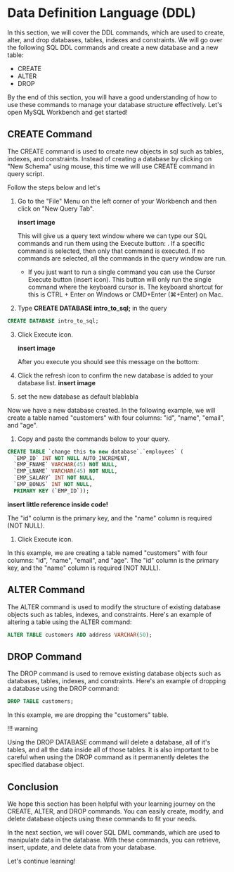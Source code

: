 # Data Definition Language (DDL)

In this section, we will cover the DDL commands, which are used to create, alter, and drop databases, tables, indexes and constraints. We will go over the following SQL DDL commands and create a new database and a new table:

- CREATE
- ALTER
- DROP

By the end of this section, you will have a good understanding of how to use these commands to manage your database structure effectively. Let's open MySQL Workbench and get started!

## CREATE Command

The CREATE command is used to create new objects in sql such as tables, indexes, and constraints. Instead of creating a database by clicking on "New Schema" using mouse, this time we will use CREATE command in query script.

Follow the steps below and let's

1. Go to the "File" Menu on the left corner of your Workbench and then click on "New Query Tab".

   **insert image**

   This will give us a query text window where we can type our SQL commands and run them using the Execute button: . If a specific command is selected, then only that command is executed. If no commands are selected, all the commands in the query window are run.

   - If you just want to run a single command you can use the Cursor Execute button (insert icon). This button will only run the single command where the keyboard cursor is. The keyboard shortcut for this is CTRL + Enter on Windows or CMD+Enter (⌘+Enter) on Mac.

2. Type **CREATE DATABASE intro_to_sql;** in the query

```sql
CREATE DATABASE intro_to_sql;
```

3. Click Execute icon.

   **insert image**

   After you execute you should see this message on the bottom:

4. Click the refresh icon to confirm the new database is added to your database list.
   **insert image**

5. set the new database as default blablabla

Now we have a new database created. In the following example, we will create a table named "customers" with four columns: "id", "name", "email", and "age".

1. Copy and paste the commands below to your query.

```sql
CREATE TABLE `change this to new database`.`employees` (
  `EMP_ID` INT NOT NULL AUTO_INCREMENT,
  `EMP_FNAME` VARCHAR(45) NOT NULL,
  `EMP_LNAME` VARCHAR(45) NOT NULL,
  `EMP_SALARY` INT NOT NULL,
  `EMP_BONUS` INT NOT NULL,
  PRIMARY KEY (`EMP_ID`));
```

**insert little reference inside code!**

The "id" column is the primary key, and the "name" column is required (NOT NULL).

1. Click Execute icon.

In this example, we are creating a table named "customers" with four columns: "id", "name", "email", and "age". The "id" column is the primary key, and the "name" column is required (NOT NULL).

## ALTER Command

The ALTER command is used to modify the structure of existing database objects such as tables, indexes, and constraints. Here's an example of altering a table using the ALTER command:

```sql
ALTER TABLE customers ADD address VARCHAR(50);
```

## DROP Command

The DROP command is used to remove existing database objects such as databases, tables, indexes, and constraints. Here's an example of dropping a database using the DROP command:

```sql
DROP TABLE customers;
```

In this example, we are dropping the "customers" table.

!!! warning

Using the DROP DATABASE command will delete a database, all of it's tables, and all the data inside all of those tables. It is also important to be careful when using the DROP command as it permanently deletes the specified database object.

## Conclusion

We hope this section has been helpful with your learning journey on the CREATE, ALTER, and DROP commands. You can easily create, modify, and delete database objects using these commands to fit your needs.

In the next section, we will cover SQL DML commands, which are used to manipulate data in the database. With these commands, you can retrieve, insert, update, and delete data from your database.

Let's continue learning!
